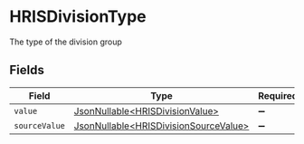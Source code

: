 # HRISDivisionType

The type of the division group


## Fields

| Field                                                                                        | Type                                                                                         | Required                                                                                     | Description                                                                                  | Example                                                                                      |
| -------------------------------------------------------------------------------------------- | -------------------------------------------------------------------------------------------- | -------------------------------------------------------------------------------------------- | -------------------------------------------------------------------------------------------- | -------------------------------------------------------------------------------------------- |
| `value`                                                                                      | [JsonNullable\<HRISDivisionValue>](../../models/components/HRISDivisionValue.md)             | :heavy_minus_sign:                                                                           | N/A                                                                                          | division                                                                                     |
| `sourceValue`                                                                                | [JsonNullable\<HRISDivisionSourceValue>](../../models/components/HRISDivisionSourceValue.md) | :heavy_minus_sign:                                                                           | N/A                                                                                          |                                                                                              |